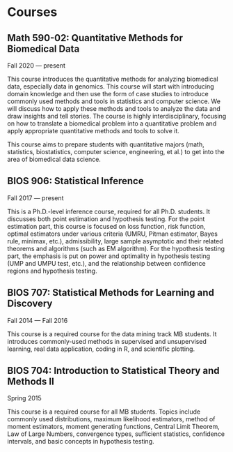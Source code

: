 # Courses

## Math 590-02: Quantitative Methods for Biomedical Data
Fall 2020 — present

This course introduces the quantitative methods for analyzing biomedical data, especially data in genomics. This course will start with introducing domain knowledge and then use the form of case studies to introduce commonly used methods and tools in statistics and computer science. We will discuss how to apply these methods and tools to analyze the data and draw insights and tell stories. The course is highly interdisciplinary, focusing on how to translate a biomedical problem into a quantitative problem and apply appropriate quantitative methods and tools to solve it.

This course aims to prepare students with quantitative majors (math, statistics, biostatistics, computer science, engineering, et al.) to get into the area of biomedical data science.

## BIOS 906: Statistical Inference
Fall 2017 — present

This is a Ph.D.-level inference course, required for all Ph.D. students. It discusses both point estimation and hypothesis testing. For the point estimation part, this course is focused on loss function, risk function, optimal estimators under various criteria (UMRU, Pitman estimator, Bayes rule, minimax, etc.), admissibility, large sample asymptotic and their related theorems and algorithms (such as EM algorithm). For the hypothesis testing part, the emphasis is put on power and optimality in hypothesis testing (UMP and UMPU test, etc.), and the relationship between confidence regions and hypothesis testing.

## BIOS 707:  Statistical Methods for Learning and Discovery
Fall 2014 — Fall 2016

This course is a required course for the data mining track MB students. It introduces commonly-used methods in supervised and unsupervised learning, real data application, coding in R, and scientific plotting.

## BIOS 704: Introduction to Statistical Theory and Methods II
Spring 2015

This course is a required course for all MB students. Topics include commonly used distributions, maximum likelihood estimators, method of moment estimators, moment generating functions, Central Limit Theorem, Law of Large Numbers, convergence types,  sufficient statistics, confidence intervals, and basic concepts in hypothesis testing.